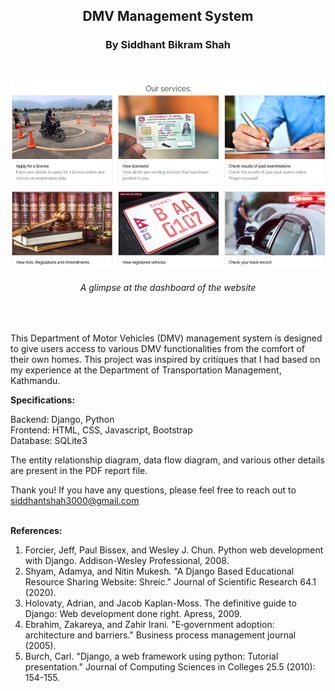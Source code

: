 
<h2 font-size:40px align="center">DMV Management System</h2>

<h3 align="center">By Siddhant Bikram Shah</h3>
<br>

<p align="center">
  <img src="https://github.com/SiddhantBikram/DMV/blob/main/Dashboard.png" height = 300 width="600" title="hover text">
</p>

<h6 align="center"><i>A glimpse at the dashboard of the website</i></h6>
<br>

This Department of Motor Vehicles (DMV) management system is designed to give users access to various DMV functionalities from the comfort of their own homes. This project was inspired by critiques that I had based on my experience at the Department of Transportation Management, Kathmandu.

<b>Specifications:</b>

Backend: Django, Python<br>
Frontend: HTML, CSS, Javascript, Bootstrap<br>
Database: SQLite3<br>

The entity relationship diagram, data flow diagram, and various other details are present in the PDF report file.

Thank you! If you have any questions, please feel free to reach out to siddhantshah3000@gmail.com
<br>
<br>

<b>References:</b>

1. Forcier, Jeff, Paul Bissex, and Wesley J. Chun. Python web development with Django. Addison-Wesley Professional, 2008.
2. Shyam, Adamya, and Nitin Mukesh. "A Django Based Educational Resource Sharing Website: Shreic." Journal of Scientific Research 64.1 (2020).
3. Holovaty, Adrian, and Jacob Kaplan-Moss. The definitive guide to Django: Web development done right. Apress, 2009.
4. Ebrahim, Zakareya, and Zahir Irani. "E‐government adoption: architecture and barriers." Business process management journal (2005).
5. Burch, Carl. "Django, a web framework using python: Tutorial presentation." Journal of Computing Sciences in Colleges 25.5 (2010): 154-155.
